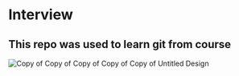 # Interview

## This repo was used to learn  git from course

![Copy of Copy of Copy of Copy of Copy of Untitled Design](https://github.com/Puneet574/Interview/assets/76563152/e74ce965-e5cb-4834-8be4-e28d72dcb6c4)
